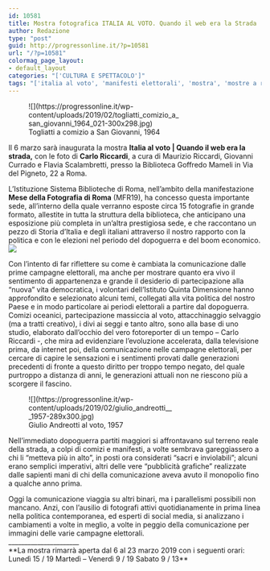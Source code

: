 ```yaml
---
id: 10581
title: Mostra fotografica ITALIA AL VOTO. Quando il web era la Strada
author: Redazione
type: "post"
guid: http://progressonline.it/?p=10581
url: "/?p=10581"
colormag_page_layout:
- default_layout
categories: "['CULTURA E SPETTACOLO']"
tags: "['italia al voto', 'manifesti elettorali', 'mostra', 'mostre a roma', 'votazioni']"
---
```


<div><figure aria-describedby="caption-attachment-10585" class="wp-caption alignleft" id="attachment_10585" style="width: 300px">![](https://progressonline.it/wp-content/uploads/2019/02/togliatti_comizio_a_san_giovanni_1964_021-300x298.jpg)<figcaption class="wp-caption-text" id="caption-attachment-10585">Togliatti a comizio a San Giovanni, 1964</figcaption></figure>

Il 6 marzo sarà inaugurata la mostra **Italia al voto | Quando il web era la strada,** con le foto di **Carlo Riccardi**, a cura di Maurizio Riccardi, Giovanni Currado e Flavia Scalambretti, presso la Biblioteca Goffredo Mameli in Via del Pigneto, 22 a Roma.

L’Istituzione Sistema Biblioteche di Roma, nell’ambito della manifestazione **Mese della Fotografia di Roma** (MFR19), ha concesso questa importante sede, all’interno della quale verranno esposte circa 15 fotografie in grande formato, allestite in tutta la struttura della biblioteca, che anticipano una esposizione più completa in un’altra prestigiosa sede, e che raccontano un pezzo di Storia d’Italia e degli italiani attraverso il nostro rapporto con la politica e con le elezioni nel periodo del dopoguerra e del boom economico. ![](https://progressonline.it/wp-content/uploads/2019/02/manifesti_elettorali___1958-298x300.jpg)

Con l’intento di far riflettere su come è cambiata la comunicazione dalle prime campagne elettorali, ma anche per mostrare quanto era vivo il sentimento di appartenenza e grande il desiderio di partecipazione alla “nuova” vita democratica, i volontari dell’Istituto Quinta Dimensione hanno approfondito e selezionato alcuni temi, collegati alla vita politica del nostro Paese e in modo particolare ai periodi elettorali a partire dal dopoguerra.  
Comizi oceanici, partecipazione massiccia al voto, attacchinaggio selvaggio (ma a tratti creativo), i divi ai seggi e tanto altro, sono alla base di uno studio, elaborato dall’occhio del vero fotoreporter di un tempo – Carlo Riccardi -, che mira ad evidenziare l’evoluzione accelerata, dalla televisione prima, da internet poi, della comunicazione nelle campagne elettorali, per cercare di capire le sensazioni e i sentimenti provati dalle generazioni precedenti di fronte a questo diritto per troppo tempo negato, del quale purtroppo a distanza di anni, le generazioni attuali non ne riescono più a scorgere il fascino.

<figure aria-describedby="caption-attachment-10586" class="wp-caption alignleft" id="attachment_10586" style="width: 289px">![](https://progressonline.it/wp-content/uploads/2019/02/giulio_andreotti___1957-289x300.jpg)<figcaption class="wp-caption-text" id="caption-attachment-10586">Giulio Andreotti al voto, 1957</figcaption></figure>

Nell’immediato dopoguerra partiti maggiori si affrontavano sul terreno reale della strada, a colpi di comizi e manifesti, a volte sembrava gareggiassero a chi li “metteva più in alto”, in posti ora considerati “sacri e inviolabili”; alcuni erano semplici imperativi, altri delle vere “pubblicità grafiche” realizzate dalle sapienti mani di chi della comunicazione aveva avuto il monopolio fino a qualche anno prima.

</div><div>Oggi la comunicazione viaggia su altri binari, ma i parallelismi possibili non mancano. Anzi, con l’ausilio di fotografi attivi quotidianamente in prima linea nella politica contemporanea, ed esperti di social media, si analizzano i cambiamenti a volte in meglio, a volte in peggio della comunicazione per immagini delle varie campagne elettorali.</div><div>______________________ </div><div>**La mostra rimarrà aperta  
dal 6 al 23 marzo 2019 con i seguenti orari:  
Lunedì 15 / 19  
Martedì – Venerdì 9 / 19  
Sabato 9 / 13** </div>